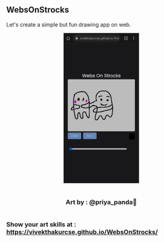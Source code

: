 <h2>WebsOnStrocks</h2>
Let's create a simple but fun drawing app on web.

<div style="width:100%;display:grid;place-items:center">
    <p align="center"><img width="200px" height="auto" src="https://raw.githubusercontent.com/vivekthakurcse/WebsOnStrocks/main/Art%20Works/IMG-20230213-WA0003.jpg">
    <h3 align="center">Art by : @priya_panda🐼</be>
</div>


<h3>Show your art skills at : <a href="https://vivekthakurcse.github.io/WebsOnStrocks/">https://vivekthakurcse.github.io/WebsOnStrocks/</h3>
